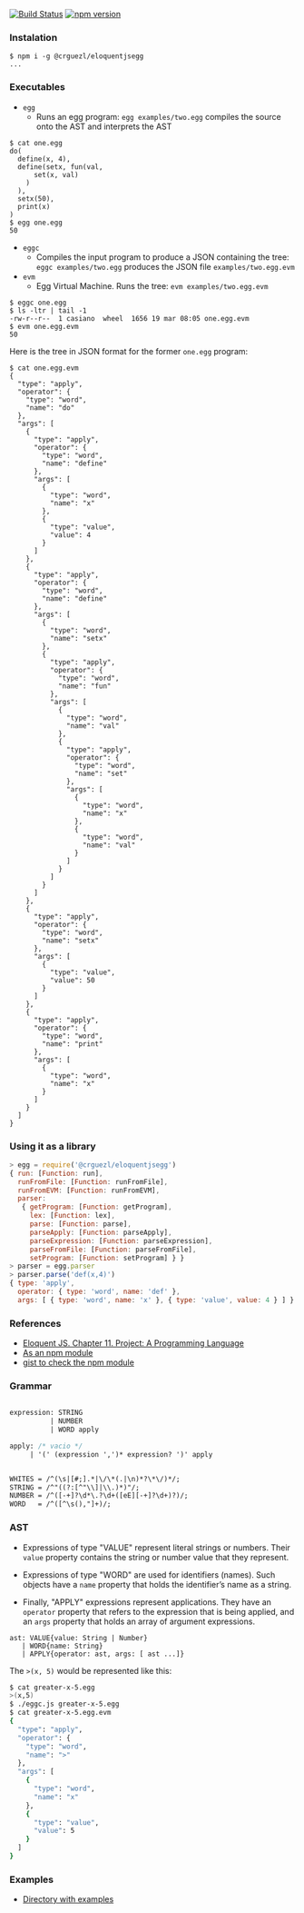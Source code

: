 
[![Build Status](https://travis-ci.org/ULL-ESIT-PL-1617/egg.svg?branch=master)](https://travis-ci.org/ULL-ESIT-PL-1617/egg)
[![npm version](https://badge.fury.io/js/%40crguezl%2Feloquentjsegg.svg)](https://badge.fury.io/js/%40crguezl%2Feloquentjsegg)


### Instalation

```
$ npm i -g @crguezl/eloquentjsegg
...
```

### Executables

* `egg` 
    - Runs an egg program: `egg examples/two.egg` compiles the source onto the AST and interprets the AST

```
$ cat one.egg
do(
  define(x, 4),
  define(setx, fun(val, 
      set(x, val)
    )
  ),
  setx(50),
  print(x)
)
$ egg one.egg
50
```

* `eggc`
    - Compiles the input program to produce a JSON containing the tree: `eggc examples/two.egg` produces the JSON file `examples/two.egg.evm`
* `evm` 
    - Egg Virtual Machine. Runs the tree: `evm examples/two.egg.evm`
```
$ eggc one.egg
$ ls -ltr | tail -1
-rw-r--r--  1 casiano  wheel  1656 19 mar 08:05 one.egg.evm
$ evm one.egg.evm 
50
```

Here is the tree in JSON format for the former `one.egg` program:

```
$ cat one.egg.evm
{
  "type": "apply",
  "operator": {
    "type": "word",
    "name": "do"
  },
  "args": [
    {
      "type": "apply",
      "operator": {
        "type": "word",
        "name": "define"
      },
      "args": [
        {
          "type": "word",
          "name": "x"
        },
        {
          "type": "value",
          "value": 4
        }
      ]
    },
    {
      "type": "apply",
      "operator": {
        "type": "word",
        "name": "define"
      },
      "args": [
        {
          "type": "word",
          "name": "setx"
        },
        {
          "type": "apply",
          "operator": {
            "type": "word",
            "name": "fun"
          },
          "args": [
            {
              "type": "word",
              "name": "val"
            },
            {
              "type": "apply",
              "operator": {
                "type": "word",
                "name": "set"
              },
              "args": [
                {
                  "type": "word",
                  "name": "x"
                },
                {
                  "type": "word",
                  "name": "val"
                }
              ]
            }
          ]
        }
      ]
    },
    {
      "type": "apply",
      "operator": {
        "type": "word",
        "name": "setx"
      },
      "args": [
        {
          "type": "value",
          "value": 50
        }
      ]
    },
    {
      "type": "apply",
      "operator": {
        "type": "word",
        "name": "print"
      },
      "args": [
        {
          "type": "word",
          "name": "x"
        }
      ]
    }
  ]
}
```
### Using it as a library

```js
> egg = require('@crguezl/eloquentjsegg')
{ run: [Function: run],
  runFromFile: [Function: runFromFile],
  runFromEVM: [Function: runFromEVM],
  parser: 
   { getProgram: [Function: getProgram],
     lex: [Function: lex],
     parse: [Function: parse],
     parseApply: [Function: parseApply],
     parseExpression: [Function: parseExpression],
     parseFromFile: [Function: parseFromFile],
     setProgram: [Function: setProgram] } }
> parser = egg.parser
> parser.parse('def(x,4)')
{ type: 'apply',
  operator: { type: 'word', name: 'def' },
  args: [ { type: 'word', name: 'x' }, { type: 'value', value: 4 } ] }
```
### References


* [Eloquent JS. Chapter 11. Project: A Programming Language](http://eloquentjavascript.net/11_language.html)
* [As an npm module](https://www.npmjs.com/package/@crguezl/eloquentjsegg)
* [gist to check the npm module](https://gist.github.com/crguezl/8dfcaa01a0377dead374bc35c462c29d)

### Grammar

```Yacc

expression: STRING
          | NUMBER
          | WORD apply 

apply: /* vacio */
     | '(' (expression ',')* expression? ')' apply


WHITES = /^(\s|[#;].*|\/\*(.|\n)*?\*\/)*/;
STRING = /^"((?:[^"\\]|\\.)*)"/;
NUMBER = /^([-+]?\d*\.?\d+([eE][-+]?\d+)?)/;
WORD   = /^([^\s(),"]+)/;
```

### AST

* Expressions of type "VALUE" represent literal strings or numbers. 
Their `value` property contains the string or number value that they represent.

* Expressions of type "WORD" are used for identifiers (names). Such objects have a `name` property that holds the identifier’s name as a string. 
* Finally, "APPLY" expressions represent applications. They have an `operator` property that refers to the expression that is being applied, and an `args` property that holds an array of argument expressions.

```
ast: VALUE{value: String | Number}
   | WORD{name: String}
   | APPLY{operator: ast, args: [ ast ...]}
```

The `>(x, 5)` would be represented like this:

```bash
$ cat greater-x-5.egg 
>(x,5)
$ ./eggc.js greater-x-5.egg 
$ cat greater-x-5.egg.evm 
{
  "type": "apply",
  "operator": {
    "type": "word",
    "name": ">"
  },
  "args": [
    {
      "type": "word",
      "name": "x"
    },
    {
      "type": "value",
      "value": 5
    }
  ]
}
```

### Examples

* [Directory with examples](https://github.com/ULL-ESIT-PL-1617/egg/tree/master/examples)
